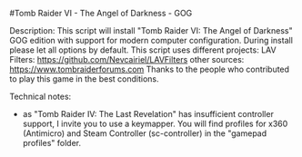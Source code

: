 #Tomb Raider VI - The Angel of Darkness - GOG

Description:
This script will install "Tomb Raider VI: The Angel of Darkness" GOG edition with support for modern computer configuration.
During install please let all options by default.
This script uses different projects:
LAV Filters: https://github.com/Nevcairiel/LAVFilters
other sources: https://www.tombraiderforums.com
Thanks to the people who contributed to play this game in the best conditions.

Technical notes:
- as "Tomb Raider IV: The Last Revelation" has insufficient controller support, I invite you to use a keymapper. You will find profiles for x360 (Antimicro) and Steam Controller (sc-controller) in the "gamepad profiles" folder.
